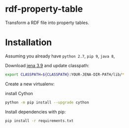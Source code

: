# rdf-property-table
Transform a RDF file into property tables.

# Installation

Assuming you already have `python 2.7`, `pip 9`, `java 8`,

Download [jena 3.9](https://jena.apache.org/download/index.cgi) and update classpath:

```bash
export CLASSPATH=${CLASSPATH}:YOUR-JENA-DIR-PATH/lib/*
```

Create a new virtualenv:

install Cython

```bash
python -m pip install --upgrade cython
```

Install dependencies with pip:

```bash
pip install -r requirements.txt
```
